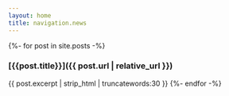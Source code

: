```yaml
---
layout: home
title: navigation.news
---
```

{%- for post in site.posts -%}
### [{{post.title}}]({{ post.url | relative_url }})
{{ post.excerpt | strip_html | truncatewords:30 }}
{%- endfor -%}